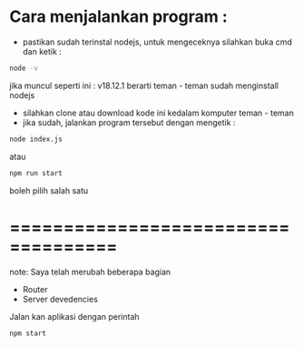 
# Cara menjalankan program :

* pastikan sudah terinstal nodejs, untuk mengeceknya silahkan buka cmd dan ketik : 
```bash
node -v
```
jika muncul seperti ini : v18.12.1 berarti teman - teman sudah menginstall nodejs

* silahkan clone atau download kode ini kedalam komputer teman - teman 
* jika sudah, jalankan program tersebut dengan mengetik : 
```bash
node index.js
```
atau

```bash
npm run start
```
boleh pilih salah satu

====================================
====================================
note:
Saya telah merubah beberapa bagian
- Router
- Server devedencies

Jalan kan aplikasi dengan perintah
```bash
npm start
```
